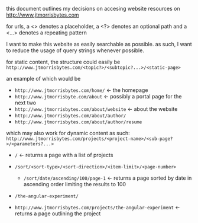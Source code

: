 this document outlines my decisions on accesing website resources on http://www.jtmorrisbytes.com

for urls, a <> denotes a placeholder, a <?> denotes an optional path and a <...> denotes a repeating pattern


I want to make this website as easily searchable as possible. as such, I want to reduce the usage of query strings whenever possible.

for static content, the structure could easily be
`http://www.jtmorrisbytes.com/<topic?>/<subtopic?...>/<static-page>`

an example of which would be
-   `http://www.jtmorrisbytes.com/home/` <- the homepage
-   `http://www.jtmorrisbyte.com/about`  <- possibly a portal page for the next two
-   `http://www.jtmorrisbytes.com/about/website` <- about the website
-   `http://www.jtmorrisbytes.com/about/author/`
-   `http://www.jtmorrisbytes.com/about/author/resume`


which may also work for dynamic content as such:
`http://www.jtmorrisbytes.com/projects/<project-name>/<sub-page?>/<parameters?...>`

-  `/` <- returns a page with a list of projects
-  `/sort/<sort-type>/<sort-direction>/<item-limit>/<page-number>`
    * `/sort/date/ascending/100/page-1` <- returns a page sorted by date in ascending order limiting the results to 100
-  `/the-angular-experiment/`

-  `http://www.jtmorrisbytes.com/projects/the-angular-experiment` <- returns a page outlining the project